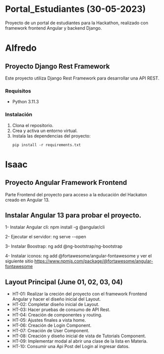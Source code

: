# Portal_Estudiantes (30-05-2023)

Proyecto de un portal de estudiantes para la Hackathon, realizado con framework frontend Angular y backend Django.

# Alfredo

## Proyecto Django Rest Framework

Este proyecto utiliza Django Rest Framework para desarrollar una API REST.

### Requisitos

- Python 3.11.3

### Instalación

1. Clona el repositorio.
2. Crea y activa un entorno virtual.
3. Instala las dependencias del proyecto:
   ```shell
   pip install -r requirements.txt
   ```

# Isaac

## Proyecto Angular Framework Frontend

Parte Frontend del proyecto para acceso a la educación del Hackaton creado en Angular 13.

## Instalar Angular 13 para probar el proyecto.

1- Instalar Angular cli: npm install -g @angular/cli

2- Ejecutar el servidor: ng serve --open

3- Instalar Boostrap: ng add @ng-bootstrap/ng-bootstrap

4- Instalar iconos: ng add @fortawesome/angular-fontawesome y ver el siguiente sitio https://www.npmjs.com/package/@fortawesome/angular-fontawesome

## Layout Principal (June 01, 02, 03, 04)

- HT-01: Realizar la creción del proyecto con el framework Frontend Angular y hacer el diseño inicial del Layout.
- HT-02: Completar diseño inicial de Layout.
- HT-03: Hacer pruebas de consumo de API Rest.
- HT-04: Creación de componentes y routing.
- HT-05: Ajustes finales a vista home.
- HT-06: Creación de Login Component.
- HT-07: Creación de User Component.
- HT-08: Creación y diseño inicial de vista de Tutorials Component.
- HT-09: Implementar modal al abrir una clase de la lista en Materia.
- HT-10: Consumir una Api Post del Login al ingresar datos.
